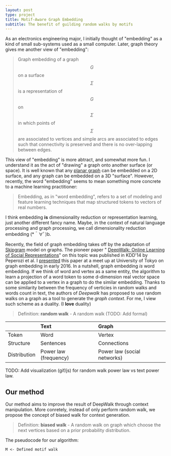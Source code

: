 ```yaml
---
layout: post
type: project
title: Motif-Aware Graph Embedding
subtitle: The benefit of guilding random walks by motifs
---
```


As an electronics engineering major, I initially thought of "embedding" as a kind of small
sub-systems used as a small computer. Later, graph theory gives me
another view of "embedding":

> Graph embedding of a graph $$G$$ on a surface $$\Sigma$$ is a representation
of $$G$$ on $$\Sigma$$ in which points of $$\Sigma$$ are associated to vertices
and simple arcs are associated to edges such that connectivity is preserved and
there is no over-lapping between edges.

This view of "embedding" is more abtract, and somewhat more fun. I understand it
as the act of "drawing" a graph onto another surface (or space). It is well known
that any [planar graph](https://en.wikipedia.org/wiki/Planar_graph) can be embedded 
on a 2D surface, and any graph can be embedded on a 3D "surface". However, recently,
the word "embedding" seems to mean something more concrete to a machine learning practitioner:

> Embedding, as in "word embedding", refers to a set of modeling and feature learning
techniques that map structured tokens to vectors of real numbers.

I think embedding **is** dimensionality reduction or representation learning, 
just another different fancy name. Maybe, in the context of natural language processing
and graph processing, we call dimensionality reduction embedding (*＾∀ﾟ)b.

Recently, the field of graph embedding takes off by the adaptation of [Skipgram](https://)
model on graphs. The pioneer paper "
[DeepWalk: Online Learning of Social Representations](https://arxiv.org/abs/1403.6652)" 
on this topic was published in KDD'14 by Peperozi et al. 
I [presented](https://gear.github.io/) this paper at a meet up at 
University of Tokyo on graph embedding in early 2016. In a nutshell, graph embedding _is_
word embedding. If we think of word and vertex as a same entity, the 
algorithm to learn a projection of a word token to some d-dimension real vector space can
be applied to a vertex in a graph to do the similar embedding. Thanks to some similarity 
between the frequency of verticies in random walks and words count in text, the authors 
of _Deepwalk_ has proposed to use random walks on a graph as a tool to generate the 
_graph context_. For me, I view such scheme as a duality. (I **love** duality)

> Definition: **random walk** - A random walk (TODO: Add formal)

| | Text | Graph |
| :--- | :--- | :--- |
| Token | Word | Vertex |
| Structure | Sentences | Connections |
| Distribution | Power law (frequency) | Power law (social networks) |

TODO: Add visualization (gif/js) for random walk power law vs text power law.

## Our method

Our method aims to improve the result of DeepWalk through context manipulation.
More conretely, instead of only perform random walk, we propose the concept of
biased walk for context generation.

> Definition: **biased walk** - A random walk on graph which choose the next
vertices based on a prior probability distribution.

The pseudocode for our algorithm:

```
M <- Defined motif walk
```
